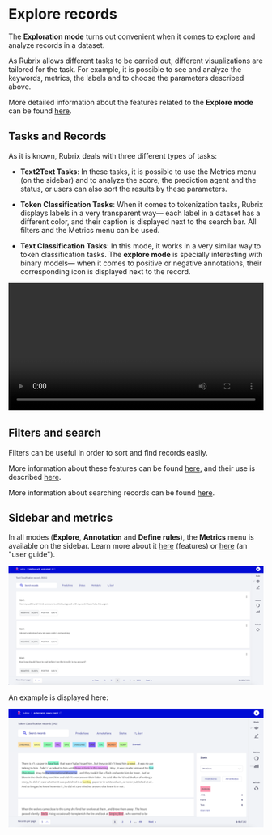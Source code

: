 # Explore records

The **Exploration mode** turns out convenient when it comes to explore and analyze records in a dataset.

As Rubrix allows different tasks to be carried out, different visualizations are tailored for the task. For example, it is possible to see and analyze the keywords, metrics, the labels and to choose the parameters described above.

More detailed information about the features related to the **Explore mode** can be found [here](dataset.md).


## Tasks and Records

As it is known, Rubrix deals with three different types of tasks:

- **Text2Text Tasks**: In these tasks, it is possible to use the Metrics menu (on the sidebar) and to analyze the score, the prediction agent and the status, or users can also sort the results by these parameters.

- **Token Classification Tasks**: When it comes to tokenization tasks, Rubrix displays labels in a very transparent way— each label in a dataset has a different color, and their caption is displayed next to the search bar. All filters and the Metrics menu can be used.

- **Text Classification Tasks**: In this mode, it works in a very similar way to token classification tasks. The **explore mode** is specially interesting with binary models— when it comes to positive or negative annotations, their corresponding icon is displayed next to the record.

<video width="100%" controls><source src="_static/reference/webapp/explore_mode.mp4" type="video/mp4"></video>

## Filters and search

Filters can be useful in order to sort and find records easily.

More information about these features can be found [here](dataset.md), and their use is described [here](filter_records.md).

More information about searching records can be found [here](search_records.md).

## Sidebar and metrics

In all modes (**Explore**, **Annotation** and **Define rules**), the **Metrics** menu is available on the sidebar. Learn more about it [here](dataset.md) (features) or [here](view_dataset_metrics.md) (an "user guide").

![Rubrix Text Classification Explore mode](images/explore_textcat.png)

An example is displayed here:

![Rubrix Token Classification (NER) Explore mode](images/explore_ner.png)
